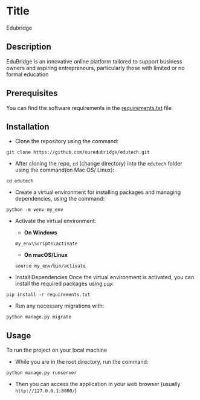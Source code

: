 # Title
Edubridge

## Description
EduBridge is an innovative online platform tailored to support business owners and aspiring entrepreneurs, particularly those with limited or no formal education

## Prerequisites
You can find the software requirements in the [requirements.txt](https://github.com/ouredubridge/edutech/blob/main/requirements.txt) file

## Installation
- Clone the repository using the command:
```
git clone https://github.com/ouredubridge/edutech.git
```
- After cloning the repo, ```cd``` (change directory) into the ```edutech``` folder using the command(on Mac OS/ Linux):
```
cd edutech
```
- Create a virtual environment for installing packages and managing dependencies, using the command:
```
python -m venv my_env
```
- Activate the virtual environment:

  -  **On Windows**
  ```
  my_env\Scripts\activate
  ```
  - **On macOS/Linux**
  ```
  source my_env/bin/activate
  ```
- Install Dependencies
Once the virtual environment is activated, you can install the required packages using ```pip```:
```
pip install -r requirements.txt
```
- Run any necessary migrations with:
```
python manage.py migrate
```

## Usage
To run the project on your local machine
- While you are in the root directory, run the command:
```
python manage.py runserver
```
- Then you can access the application in your web browser (usually ```http://127.0.0.1:8000/```)  
